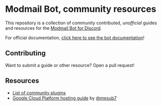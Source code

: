 # Modmail Bot, community resources
This repository is a collection of community contributed, *unofficial* guides and resources for the [Modmail Bot for Discord](https://github.com/dragory/modmailbot).

For official documentation, [click here to see the bot documentation](https://github.com/Dragory/modmailbot/blob/master/README.md)!

## Contributing
Want to submit a guide or other resource? Open a pull request!

## Resources
* [List of community plugins](./plugins.md)
* [Google Cloud Platform hosting guide](./GCP%20guide%20V1.2.1.md) by [@mesub7](https://github.com/mesub7)
